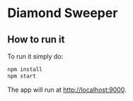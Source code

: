 # Diamond Sweeper

## How to run it

To run it simply do:

```bash
npm install
npm start
```

The app will run at [http://localhost:9000](http://localhost:9000).
